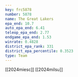 ```yaml
---
key: frc5878
number: 5878
name: The Great Lakers
epa_end: 10.7
auto_epa_end: 6.41
teleop_epa_end: 2.77
endgame_epa_end: 1.53
winrate: 0.4828
district_epa_rank: 331
district_epa_percentile: 0.3523
type: Team
---
```

[[2024miesc]]
[[2024milsu]]
